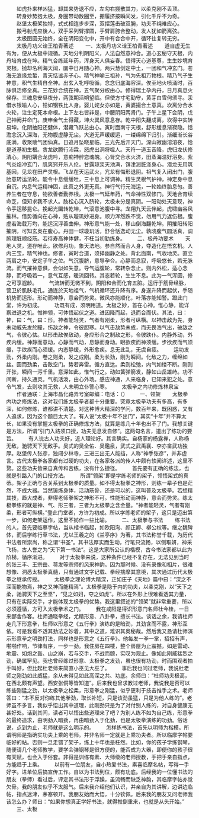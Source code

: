 <!-- { "loadSidebar": true } -->
　　如虎扑来样凶猛，卸其来势退不应，左勾右掤散其力，以柔克刚不丢顶。
　　转身妙势抱太极，身圈带动数圈至，掤履挤按瞬间发，引化千斤不为奇。
　　赵堡太极架独特，式式相连步步深，双摆莲击破双腕，功夫不纯难应心。
　　搬弓射虎应後人，双手采列臂撑圆，手臂肩胯合整动，发人犹如箭离弦。
　　太极图圆无始终，全在阴阳变化中，开中有合合中开，循环往复转无穷。
　　太极丹功义诠王柏青著述
　　一、太极丹功义诠王柏青著述
　　道自虚无生有为，便从太极中规循。天地分判阴阳义，人法自然意神合。道心玄秘守天根，内丹培育成在坤。精气合练延年药，浑身天人俱妄春。悟得天心道基尊，生生妙境育灵根。抛却名利海天阔，圜中日月随心神。两只慧剑定中土，一团和气冲玄门。苍海无浪缘龙蜇，青天恬谧赤子心。精气神喻三祖孙，气为先祖万物根。精乃气子生神意，积气生精自全神。出玄入牝呼吸循，念念归底海容深。俟至地火喷涌时，百脉俱活修全真。三花妙合统在神，五气聚分权由心。修得瑞土孕内丹，日月真息火候存。三魂息安昼夜分，两弦期活朔望临。但使方寸宅勤守，黄芽白雪何须寻。汞借水银喻人心，铅如钢铁比人身。婴儿姹女亦如是，黄婆撮合土意真。坎离分合水火轮，注生定死本命根。上下左右皆非是，中腰阴阳两肾门。子午上星下会阴，戊己神阙并命门。庚申金气土得藏，坤火巽风意息存。乾中阳失翻成离，坎得中实转易坤。化阴抽阳还健体，潜藏飞跃总由心。寅时面南守天根，舒形缓息渐寂隐。恬澹念沉入深海，无物腹虚静无尘。大道无声缓缓运，一缕绵绵下归引。渐细渐长谷底满，收聚散气团仙真。日追月坠晓星临，三光先后开天门。深山寂幽溶溶夜，恰是道基初生根。贪龙欲腾行沛霖，怒虎出洞将噬人。天符一道玉音降，虎归龙伏修清心。阴阳媾合龙虎吟，意痴神醉恋魂魄。心肾交合水火济，田蒸海温好浴身。紫气炎焰冲玄门，肌爽窍开乐人伦。甘露琼浆天池满，饵津润脏涤身心。潜龙无用筑基因，见龙在田产灵根。飞龙在天运武火，亢龙有悔形退阴。祖气复入闭出门，腹胎意转运法轮。能令十息缓缓吐，三十息上可调神。精生灵根气护神，神定身中息自沉。内息气运精神固，此真之外更无真。神行气行元海运，一轮始终胎息匀。善养生者在守息，物欲善者勤养根。太极一气延年药，气命神性双修门。天地合育续命芝，但知求我不求人。肢松心沉入脐轮，太极未分是真阴。一阳动处天意现，神令手运移昆仑。挽起光圜转乾坤，气滚意池腹中寻。龙翔九天云伴起，虎啸幽谷风摧林。借势循向在心神，贴从璇玑妙进身。顺力浑然跌不觉，勿用气力返伤根。腹虚若海载万均，能运沉浮善曲伸。神形意气能一处，移山倒海翻乾坤。阴摧阳转阳摧阴，可知玄奥在腹心。丹田一球璇玑活，舒合恬逸动无尘。孰晓腹气圆活真，调腑理脏顺经筋。若待寿高神体健，不枉当初勤练身。
　　二、极丹功要术
　　天地人灵，道存唯此。欲修丹功，象天法地。参自然而合人身，夺造化在悟玄机。人内三宝，精气神也。修者，寅时合道，须择幽静之处。背北面南，气收地灵。直立两肩之中，安定子午之位。气沉腹脐，意导孕合。心静而息寂，呼吸悠长，若无脉流。而气摧神意俱，会似如失意。导气运腹轮，常转杂念止。则内外松，适心念静，而呼吸若一，意气互感，暖流回转。其态若轮，生生不息。此为一气浑圆，修之可享遐龄。
　　气流转而无微不到，阴阳和合而化育五脏。运行于筋骨经脉，营卫於肌肤毛孔。通连於天地祖气，气机循环还升降有序。身遂升降而起伏，手随机势而运形。形动而神静，意会而势灵。微风亦能顺化，叶落亦能知警。蹬此门堂，许为初成。
　　功既有成，须明用道。太极之妙，首在心神。惟心静，能详察进退之机。惟神领，可体悟起伏之道。进因降而起，退而合而伏。其法，曰：神，曰：气，曰：形。神者能轻灵，气者有刚柔，形者可纵横。以神击敌为先，身未动威先发於瞳，伤敌之神，令彼胆寒。以气击敌势未成，而无畏浩气出，破敌之气，令彼心怯。以形击敌俟敌动，身应形合之制敌之形，令彼跌仆。内静外动，外疾内缓。神静而意动，心静而气动，息静而身动。眼欲疾而神须缓。步欲疾而气须缓，手欲疾而心须缓。内态静缓，外形愈疾。息无此乱，无虞自疲。
　　运功发劲，外柔内刚。卷之则柔，发之成刚。柔为长劲，刚为瞬间。化敌之力，缠绵如丝。圆而劲柔，击敌空门。势若奔雷。循方直达。柔则松弛，内气如缕不断。刚则开张，瞬间一泻千里。意深如此，惟气行之。动如簧弹箭发，静如山岳雄峙。功不间断，持久通灵。气机活泼，由心外场。感应神通，人来临身，已知来犯之处。意令气发，去则攻其无救，人未明立仆警心寒。
　　太极拳之内功修炼林泉宝
　　作者通联：上海市昌化路弄号室邮编：电话：（）
　　一、领架
　　太极拳内功之修炼法，这对我们练太极拳者都十分重要。究竟太极拳功夫有多高，有多深，如何修炼，谁都讲不清楚。对这种博大精深的学问，数百年来，既困惑，又有人追求，因为这个题目太大了。有人说“太极十年不出门”，其实“十年”并不算太长，如果没有掌握太极拳的正确修炼方法，就算是练几十年也出不了门。我想关键是方法，所谓“引门入路须口授，功夫无息发自修”。这两句名言，道出了练功的要旨。
　　有人说古人功夫好，近人理论好。其言确实。自杨家的杨露禅，人称杨无敌，驰骋天下无敌手。吴式的吴全佑、吴鑑泉，武式之武禹襄、李亦畲武功独厚。赵堡传人张彦，独闯少林寺，三进三出无人能挡，人称“神手张彦”，并非虚言。古代太极拳各家都有过硬的功夫，在各家各派的传人中颇有轶闻详述，这里不赘。这些功夫皆来自真传和苦练，没有什么捷径。
　　首先要有正确的练法，也就是引路入门的口授方法。
　　所谓“领架”即是学练老师的架子，领悟架式的真蒂。架子正确与否关系到太极拳的质量。如不得太极拳之神形，则练一辈子也是茫然，不成大器。当然锻炼身体，活动筋骨，还是可以的，这叫普及太极拳。若想精其技，趋大成者，非得老师拳架之神形不可。性能形动而神静，意会而势灵。练太极拳练的就是神、气、形三者，三者为太极拳之含金量。“神者能轻灵，气者有刚柔，形者可纵横。”登此门堂者，方许为初成。所以学练老师的架子，这只是迈出第一步，如何走架运作，这里不妨作一些比喻。
　　二、太极拳与书法
　　练书法的人，首先要临摹字帖，当从楷书临起，如欧阳洵、颜正卿、柳公权等。继之魏碑体，而后学练行草书法，尤以王羲之的《兰亭序》为著，其书法称誉千载，为历代书法者所崇尚，称之谓“书圣”。其书法厚实而生动，行笔只流畅，以侧取妍，神采飞扬，古人誉之为“天下第一书法”。这是大家所公认的楷模，古今书法家都以此为阶梯，循序渐进。
　　对于太极拳来说，这种条件已经不复存在，无法见到当时的张三丰、王宗岳、蒋发等宗师的风采神韵。因为那时候、没有录像和相片，很难想像、洞悉太极拳真髓，只有通过文字记载、拳经揣摩其意境，其次通过历代太极拳之继承传授。
　　太极拳之理论博大精深，正如庄子《天地》篇中曰：“深之不深而能物焉，神之又神而能精焉”。太极拳是隐于内的功夫，以柔克刚，以“天下之柔，驰骋天下之至坚”，“见之如妇，夺之如虎”。所以在外形上很难看透其力量，只有在实际交手，才能体现太极拳的优势。我这里叙述的“领架”就非常重要，所以必须遵循，方可入太极拳术之门。
　　我在咸阳是得识形意门名师杜今桂，一日来鄙舍作客。杜师通晓拳经，尤精形意、八卦拳，擅长书法。谈话之余，我请杜师走几下形意拳，杜师以形意之《五行拳》演练的是暗劲，其劲含而不露，神形互依。可是我看不透其劲法之妙着，其中之道，难识其奥秘哉。然后我又恳请杜师演示形意拳之明劲打法，同样也是形意之《五行拳》。他每发一拳一掌，招招有声，啪啪作响，节律有序，一步一劲。我住房在四楼，整个房屋为止震撼，如是雷动、地震、如炮之轰、山之崩，若与交手，不战而颤，实叹为观止。像如此刚威猛烈之劲，确属罕见。我也曾经练过形意、太极拳之发劲，虽也很有功劲，时而围观者拍手叫好，但比起杜老师来简直小巫见大巫了。
　　事后我也问过老师，我说杜老师之刚劲如此威猛，余从未得见如此高深之共、功底。余师曰：“杜师功夫极高，在西北颇有声望。西安张侗等皆知道”。后来我也曾求教过老师，我说我是否可以练些刚猛之劲，以太极拳之松柔，形意拳之刚猛，似乎更利于技击推手之术。老师答曰：“本不反对你练其他拳劲，取长补短，只是该劲虽猛，只是为他人练的”。老师虽不多言，我似乎悟出其中道理，此刚劲只是为了对付别人练的，对自身健康无甚好处。话到其间，读者可以悟出些道理来了吧？为别人练不如为自己练，形意拳的最终追求，由明劲入暗劲，再由暗劲入于化劲，也是太极拳演练的功劲。俗话说，点到为止，老师就是这么明示的。
　　怎样练书法，首先以明师为楷模。所谓明师是指确实功夫上乘的老师。并非名师一定就是上乘功夫者。所以临摩字帖要临好的帖。否则一旦走错了架子，练上十年也是枉然。比如，你的孩子学练钢琴，随便请几个老师教学，要学会弹钢琴是很方便的，能否成为大器，即便你的孩子很有天赋，也会入于俗套。非得是训练有素、大师级的老师授教，手把手亲自指点，方能趋于上乘。
　　以前有一位朋友，自小热爱书法，素喜临摩名帖，写得一手好字。进单位后搞宣传工作。自以为书法到位，颇有功底。后经我的一位懂书法的朋友（拳师）看过后，评定其书法形于浮躁，虽流畅而缺乏神韵，其临摩字帖亦觉欠骨。我的朋友似乎不太服气。后来我介绍他们认识，并亲自为其讲解，边讲边临帖，指点迷津，茅塞顿开。我朋友始而大悟，十分钦佩。后来我的朋友又问老师我该怎么办？师曰：“如果你想真正学好书法，就得推倒重来，也就是从头开始。”
　　三、太极
